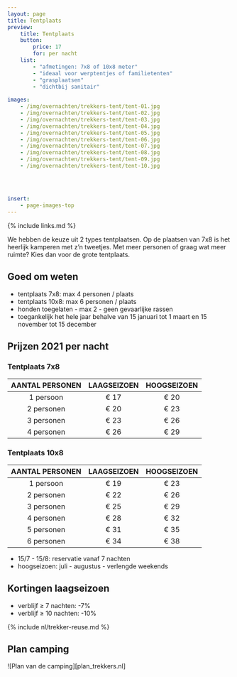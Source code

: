 ```yaml
---
layout: page
title: Tentplaats
preview: 
    title: Tentplaats
    button:
        price: 17
        for: per nacht
    list:
        - "afmetingen: 7x8 of 10x8 meter"
        - "ideaal voor werptentjes of familietenten"
        - "grasplaatsen"
        - "dichtbij sanitair"
                
images:
    - /img/overnachten/trekkers-tent/tent-01.jpg
    - /img/overnachten/trekkers-tent/tent-02.jpg
    - /img/overnachten/trekkers-tent/tent-03.jpg
    - /img/overnachten/trekkers-tent/tent-04.jpg
    - /img/overnachten/trekkers-tent/tent-05.jpg
    - /img/overnachten/trekkers-tent/tent-06.jpg
    - /img/overnachten/trekkers-tent/tent-07.jpg
    - /img/overnachten/trekkers-tent/tent-08.jpg
    - /img/overnachten/trekkers-tent/tent-09.jpg
    - /img/overnachten/trekkers-tent/tent-10.jpg
    
    
    
    
insert:
    - page-images-top
---
```

{% include links.md %}

We hebben de keuze uit 2 types tentplaatsen.  Op de plaatsen van 7x8 is het heerlijk kamperen met  z’n tweetjes. Met meer personen of graag wat meer ruimte? Kies dan voor de grote tentplaats.

## Goed om weten

- tentplaats 7x8: max 4 personen / plaats 
- tentplaats 10x8: max 6 personen / plaats
- honden toegelaten - max 2 - geen gevaarlijke rassen
- toegankelijk  het hele jaar behalve van 15 januari tot 1 maart en 15 november tot 15 december


## Prijzen 2021 per nacht

### Tentplaats 7x8
 
AANTAL PERSONEN | LAAGSEIZOEN | HOOGSEIZOEN      
:-------------:|:-----------:|:-----------:|
1 persoon      |€ 17         |€ 20    
2 personen     |€ 20         |€ 23          
3 personen     |€ 23         |€ 26
4 personen     |€ 26         |€ 29    

### Tentplaats 10x8

AANTAL PERSONEN | LAAGSEIZOEN | HOOGSEIZOEN      
:-------------:|:-----------:|:-----------:|
1 persoon      |€ 19         |€ 23     
2 personen     |€ 22         |€ 26          
3 personen     |€ 25         |€ 29
4 personen     |€ 28         |€ 32    
5 personen     |€ 31         |€ 35
6 personen     |€ 34         |€ 38

* 15/7 - 15/8: reservatie vanaf 7 nachten
* hoogseizoen: juli - augustus - verlengde weekends

## Kortingen laagseizoen

- verblijf ≥ 7 nachten: -7%
- verblijf ≥ 10 nachten: -10%

{% include nl/trekker-reuse.md %}


## Plan camping

![Plan van de camping][plan_trekkers.nl]
